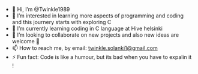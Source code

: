 - 👋 Hi, I’m @Twinkle1989
- 👀 I’m interested in learning more aspects of programming and coding and this journery starts with exploring C 
- 🌱 I’m currently learning coding in C language at Hive helsinki
- 💞️ I’m looking to collaborate on new projects and also new ideas are welcome 🤗 
- 📫 How to reach me, by email: twinkle.solanki1@gmail.com
- ⚡ Fun fact: Code is like a humour, but its bad when you have to expalin it !

<!---
Twinkle1989/Twinkle1989 is a ✨ special ✨ repository because its `README.md` (this file) appears on your GitHub profile.
You can click the Preview link to take a look at your changes.
--->
